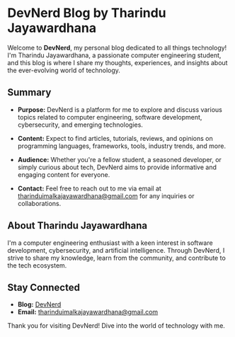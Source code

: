 # DevNerd Blog by Tharindu Jayawardhana

Welcome to **DevNerd**, my personal blog dedicated to all things technology! I'm Tharindu Jayawardhana, a passionate computer engineering student, and this blog is where I share my thoughts, experiences, and insights about the ever-evolving world of technology.

## Summary

- **Purpose:** DevNerd is a platform for me to explore and discuss various topics related to computer engineering, software development, cybersecurity, and emerging technologies.
  
- **Content:** Expect to find articles, tutorials, reviews, and opinions on programming languages, frameworks, tools, industry trends, and more.
  
- **Audience:** Whether you're a fellow student, a seasoned developer, or simply curious about tech, DevNerd aims to provide informative and engaging content for everyone.
  
- **Contact:** Feel free to reach out to me via email at [tharinduimalkajayawardhana@gmail.com](mailto:tharinduimalkajayawardhana@gmail.com) for any inquiries or collaborations.

## About Tharindu Jayawardhana

I'm a computer engineering enthusiast with a keen interest in software development, cybersecurity, and artificial intelligence. Through DevNerd, I strive to share my knowledge, learn from the community, and contribute to the tech ecosystem.

## Stay Connected

- **Blog:** [DevNerd](https://thetharz.github.io/DevNerd/)
- **Email:** [tharinduimalkajayawardhana@gmail.com](mailto:tharinduimalkajayawardhana@gmail.com)

Thank you for visiting DevNerd! Dive into the world of technology with me.
